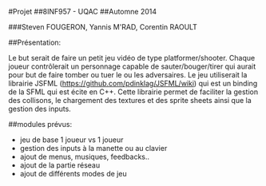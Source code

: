 #Projet
##8INF957  - UQAC
##Automne 2014

###Steven FOUGERON, Yannis M'RAD, Corentin RAOULT 

##Présentation:

Le but serait de faire un petit jeu vidéo de type platformer/shooter.
Chaque joueur contrôlerait un personnage capable de sauter/bouger/tirer qui aurait pour but de faire tomber ou tuer le ou les adversaires.
Le jeu utiliserait la librairie JSFML (https://github.com/pdinklag/JSFML/wiki) qui est un binding de la SFML qui est écite en C++.
Cette librairie permet de faciliter la gestion des collisons, le chargement des textures et des sprite sheets ainsi que la gestion des inputs.

##modules prévus:
* jeu de base 1 joueur vs 1 joueur
* gestion des inputs à la manette ou au clavier
* ajout de menus, musiques, feedbacks..
* ajout de la partie réseau
* ajout de différents modes de jeu
